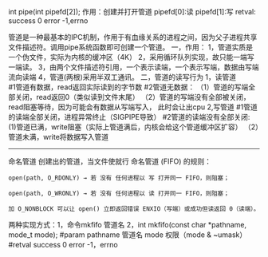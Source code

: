 int pipe(int pipefd[2]);
作用：创建并打开管道
pipefd[0]:读
pipefd[1]:写
retval: success 0
        error   -1,errno

管道是一种最基本的IPC机制，作用于有血缘关系的进程之间，因为父子进程共享文件描述符。调用pipe系统函数即可创建一个管道。
一，作用：
    1，管道实质是一个伪文件，实际为内核的缓冲区（4K）
    2，采用循环队列实现，故只能一端写一端读。
    3，由两个文件描述符引用，一个表示读端，一个表示写端，数据由写端流向读端
    4，管道(两根)采用半双工通讯。
二，管道的读写行为
    1，读管道   
        #1管道有数据，read返回实际读到的字节数
        #2管道无数据：
                    （1）管道的写端全部关闭，read返回0（类似读到文件末尾）
                    （2）管道的写端没有全部被关闭，read阻塞等待，因为可能会有数据从写端写入， 此时会让出cpu
    2,写管道
        #1管道的读端全部关闭，进程异常终止（SIGPIPE导致）
        #2管道的读端没有全部关闭:
                    (1)管道已满，write阻塞（实际上管道满后，内核会给这个管道缓冲区扩容）
                    （2）管道未满，write将数据写入管道
                    
---------------------------------------------------------------------------------
命名管道
    创建出的管道，当文件使就行
    命名管道 (FIFO) 的规则：

    open(path, O_RDONLY) → 若 没有 任何进程以 写 打开同一 FIFO，则阻塞；

    open(path, O_WRONLY) → 若 没有 任何进程以 读 打开同一 FIFO，则阻塞；

    加 O_NONBLOCK 可以让 open() 立即返回错误 ENXIO（写端）或成功但读返回 0（读端）。
两种实现方式：1，命令mkfifo 管道名
            2，int mkfifo(const char *pathname, mode_t mode);
                #param
                    pathname 管道名
                    mode 权限（mode & ~umask）
                #retval
                    success 0
                    error -1，errno


